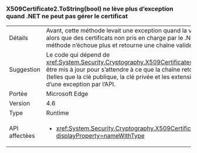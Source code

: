 ### <a name="x509certificate2tostringbool-does-not-throw-now-when-net-cannot-handle-the-certificate"></a>X509Certificate2.ToString(bool) ne lève plus d’exception quand .NET ne peut pas gérer le certificat

|   |   |
|---|---|
|Détails|Avant, cette méthode levait une exception quand la valeur <code>true</code> était passée au paramètre verbose alors que des certificats non pris en charge par le .NET Framework étaient installés. À présent, la méthode n’échoue plus et retourne une chaîne valide qui omet les parties inaccessibles du certificat.|
|Suggestion|Le code qui dépend de <xref:System.Security.Cryptography.X509Certificates.X509Certificate2.ToString(System.Boolean)> doit être mis à jour pour s’attendre à ce que la chaîne retournée omette certaines données du certificat (telles que la clé publique, la clé privée et les extensions), ce qui aurait auparavant entraîné la levée d’une exception par l’API.|
|Portée|Microsoft Edge|
|Version|4.6|
|Type|Runtime|
|API affectées|<ul><li><xref:System.Security.Cryptography.X509Certificates.X509Certificate2.ToString(System.Boolean)?displayProperty=nameWithType></li></ul>|

